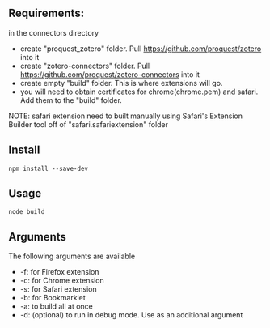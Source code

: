 ## Requirements:
in the connectors directory

*	create "proquest_zotero" folder. Pull https://github.com/proquest/zotero into it
*	create "zotero-connectors" folder. Pull https://github.com/proquest/zotero-connectors into it
*	create empty "build" folder. This is where extensions will go.
*	you will need to obtain certificates for chrome(chrome.pem) and safari. Add them to the "build"	folder.

NOTE: safari extension need to built manually using Safari's Extension Builder tool off of "safari.safariextension"
 folder 
	
## Install

`
npm install --save-dev
`

## Usage

`
node build
`

## Arguments
  The following arguments are available
  
* -f: for Firefox extension
* -c: for Chrome extension
* -s: for Safari extension
* -b: for Bookmarklet
* -a: to build all at once
* -d: (optional) to run in debug mode. Use as an additional argument

